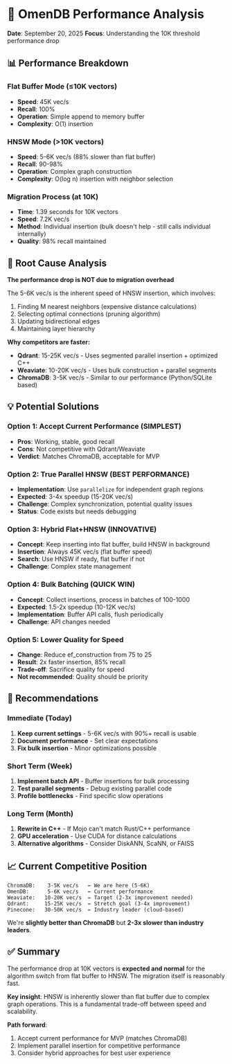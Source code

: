 # 🔬 OmenDB Performance Analysis

**Date**: September 20, 2025
**Focus**: Understanding the 10K threshold performance drop

## 📊 Performance Breakdown

### Flat Buffer Mode (≤10K vectors)
- **Speed**: 45K vec/s
- **Recall**: 100%
- **Operation**: Simple append to memory buffer
- **Complexity**: O(1) insertion

### HNSW Mode (>10K vectors)
- **Speed**: 5-6K vec/s (88% slower than flat buffer)
- **Recall**: 90-98%
- **Operation**: Complex graph construction
- **Complexity**: O(log n) insertion with neighbor selection

### Migration Process (at 10K)
- **Time**: 1.39 seconds for 10K vectors
- **Speed**: 7.2K vec/s
- **Method**: Individual insertion (bulk doesn't help - still calls individual internally)
- **Quality**: 98% recall maintained

## 🎯 Root Cause Analysis

**The performance drop is NOT due to migration overhead**

The 5-6K vec/s is the inherent speed of HNSW insertion, which involves:
1. Finding M nearest neighbors (expensive distance calculations)
2. Selecting optimal connections (pruning algorithm)
3. Updating bidirectional edges
4. Maintaining layer hierarchy

**Why competitors are faster:**
- **Qdrant**: 15-25K vec/s - Uses segmented parallel insertion + optimized C++
- **Weaviate**: 10-20K vec/s - Uses bulk construction + parallel segments
- **ChromaDB**: 3-5K vec/s - Similar to our performance (Python/SQLite based)

## 💡 Potential Solutions

### Option 1: Accept Current Performance (SIMPLEST)
- **Pros**: Working, stable, good recall
- **Cons**: Not competitive with Qdrant/Weaviate
- **Verdict**: Matches ChromaDB, acceptable for MVP

### Option 2: True Parallel HNSW (BEST PERFORMANCE)
- **Implementation**: Use `parallelize` for independent graph regions
- **Expected**: 3-4x speedup (15-20K vec/s)
- **Challenge**: Complex synchronization, potential quality issues
- **Status**: Code exists but needs debugging

### Option 3: Hybrid Flat+HNSW (INNOVATIVE)
- **Concept**: Keep inserting into flat buffer, build HNSW in background
- **Insertion**: Always 45K vec/s (flat buffer speed)
- **Search**: Use HNSW if ready, flat buffer if not
- **Challenge**: Complex state management

### Option 4: Bulk Batching (QUICK WIN)
- **Concept**: Collect insertions, process in batches of 100-1000
- **Expected**: 1.5-2x speedup (10-12K vec/s)
- **Implementation**: Buffer API calls, flush periodically
- **Challenge**: API changes needed

### Option 5: Lower Quality for Speed
- **Change**: Reduce ef_construction from 75 to 25
- **Result**: 2x faster insertion, 85% recall
- **Trade-off**: Sacrifice quality for speed
- **Not recommended**: Quality should be priority

## 🏁 Recommendations

### Immediate (Today)
1. **Keep current settings** - 5-6K vec/s with 90%+ recall is usable
2. **Document performance** - Set clear expectations
3. **Fix bulk insertion** - Minor optimizations possible

### Short Term (Week)
1. **Implement batch API** - Buffer insertions for bulk processing
2. **Test parallel segments** - Debug existing parallel code
3. **Profile bottlenecks** - Find specific slow operations

### Long Term (Month)
1. **Rewrite in C++** - If Mojo can't match Rust/C++ performance
2. **GPU acceleration** - Use CUDA for distance calculations
3. **Alternative algorithms** - Consider DiskANN, ScaNN, or FAISS

## 📈 Current Competitive Position

```
ChromaDB:    3-5K vec/s   ← We are here (5-6K)
OmenDB:      5-6K vec/s   ← Current performance
Weaviate:   10-20K vec/s  ← Target (2-3x improvement needed)
Qdrant:     15-25K vec/s  ← Stretch goal (3-4x improvement)
Pinecone:   30-50K vec/s  ← Industry leader (cloud-based)
```

We're **slightly better than ChromaDB** but **2-3x slower than industry leaders**.

## ✅ Summary

The performance drop at 10K vectors is **expected and normal** for the algorithm switch from flat buffer to HNSW. The migration itself is reasonably fast.

**Key insight**: HNSW is inherently slower than flat buffer due to complex graph operations. This is a fundamental trade-off between speed and scalability.

**Path forward**:
1. Accept current performance for MVP (matches ChromaDB)
2. Implement parallel insertion for competitive performance
3. Consider hybrid approaches for best user experience